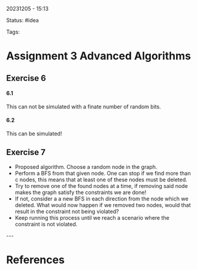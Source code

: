 20231205 - 15:13

Status: #idea

Tags:

# Assignment 3 Advanced Algorithms
## Exercise 6
#### 6.1
This can not be simulated with a finate number of random bits. 

#### 6.2
This can be simulated!

## Exercise 7
* Proposed algorithm. Choose a random node in the graph. 
* Perform a BFS from that given node. One can stop if we find more than c nodes, this means that at least one of these nodes must be deleted. 
* Try to remove one of the found nodes at a time, if removing said node makes the graph satisfy the constraints we are done! 
* If not, consider a a new BFS in each direction from the node which we deleted. What would now happen if we removed two nodes, would that result in the constraint not being violated? 
* Keep running this process until we reach a scenario where the constraint is not violated. 



\-\-\-
# References